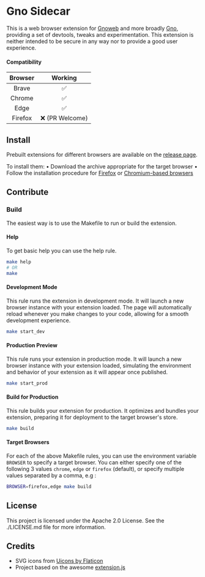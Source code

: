 # Gno Sidecar

This is a web browser extension for [Gnoweb](https://github.com/gnolang/gno/tree/master/gno.land/cmd/gnoweb) and more broadly [Gno](https://github.com/gnolang/gno/tree/master), providing a set of devtools, tweaks and experimentation.
This extension is neither intended to be secure in any way nor to provide a good user experience.

#### Compatibility

| Browser |     Working     |
| :-----: | :-------------: |
|  Brave  |       ✅        |
| Chrome  |       ✅        |
|  Edge   |       ✅        |
| Firefox | ❌ (PR Welcome) |

## Install

Prebuilt extensions for different browsers are available on the [release page](https://github.com/gnoverse/gno-sidecar/releases).

To install them:
• Download the archive appropriate for the target browser
• Follow the installation procedure for [Firefox](https://developer.mozilla.org/en-US/docs/Mozilla/Add-ons/WebExtensions/Your_first_WebExtension#installing) or [Chromium-based browsers](https://developer.chrome.com/docs/extensions/get-started/tutorial/hello-world#load-unpacked)

## Contribute

### Build

The easiest way is to use the Makefile to run or build the extension.

#### Help

To get basic help you can use the help rule.

```bash
make help
# OR
make
```

#### Development Mode

This rule runs the extension in development mode. It will launch a new browser instance with your extension loaded. The page will automatically reload whenever you make changes to your code, allowing for a smooth development experience.

```bash
make start_dev
```

#### Production Preview

This rule runs your extension in production mode. It will launch a new browser instance with your extension loaded, simulating the environment and behavior of your extension as it will appear once published.

```bash
make start_prod
```

#### Build for Production

This rule builds your extension for production. It optimizes and bundles your extension, preparing it for deployment to the target browser's store.

```bash
make build
```

#### Target Browsers

For each of the above Makefile rules, you can use the environment variable `BROWSER` to specify a target browser. You can either specify one of the following 3 values `chrome`, `edge` or `firefox` (default), or specify multiple values separated by a comma, e.g :

```bash
BROWSER=firefox,edge make build
```

## License

This project is licensed under the Apache 2.0 License. See the ./LICENSE.md file for more information.

## Credits

- SVG icons from [Uicons by Flaticon](https://www.flaticon.com/uicons)
- Project based on the awesome [extension.js](https://github.com/extension-js/extension.js)
